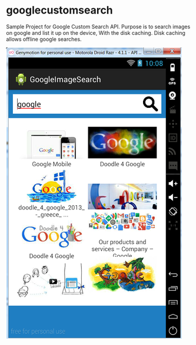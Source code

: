 # googlecustomsearch
Sample Project for Google Custom Search API. Purpose is to search images on google and list it up on the device, 
With the disk caching. Disk caching allows offline google searches.

![Custom Search Example](https://github.com/abhishekdabral/googlecustomsearch/blob/master/screen_shot.png "Screen Shot")
